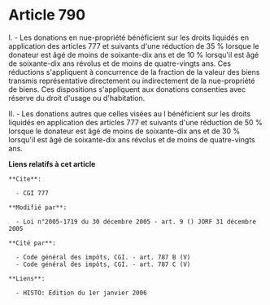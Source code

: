 # Article 790

I. - Les donations en nue-propriété bénéficient sur les droits liquidés en application des articles 777 et suivants d'une
réduction de 35 % lorsque le donateur est âgé de moins de soixante-dix ans et de 10 % lorsqu'il est âgé de soixante-dix ans
révolus et de moins de quatre-vingts ans. Ces réductions s'appliquent à concurrence de la fraction de la valeur des biens
transmis représentative directement ou indirectement de la nue-propriété de biens. Ces dispositions s'appliquent aux
donations consenties avec réserve du droit d'usage ou d'habitation.

II. - Les donations autres que celles visées au I bénéficient sur les droits liquidés en application des articles 777 et
suivants d'une réduction de 50 % lorsque le donateur est âgé de moins de soixante-dix ans et de 30 % lorsqu'il est âgé de
soixante-dix ans révolus et de moins de quatre-vingts ans.

**Liens relatifs à cet article**

	**Cite**:

	  - CGI 777

	**Modifié par**:

	  - Loi n°2005-1719 du 30 décembre 2005 - art. 9 () JORF 31 décembre 2005

	**Cité par**:

	  - Code général des impôts, CGI. - art. 787 B (V)
	  - Code général des impôts, CGI. - art. 787 C (V)

	**Liens**:

	  - HISTO: Edition du 1er janvier 2006

